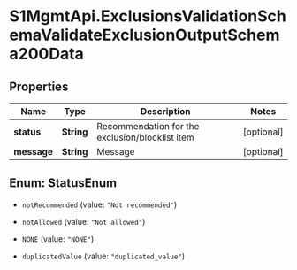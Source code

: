 # S1MgmtApi.ExclusionsValidationSchemaValidateExclusionOutputSchema200Data

## Properties
Name | Type | Description | Notes
------------ | ------------- | ------------- | -------------
**status** | **String** | Recommendation for the exclusion/blocklist item | [optional] 
**message** | **String** | Message | [optional] 


<a name="StatusEnum"></a>
## Enum: StatusEnum


* `notRecommended` (value: `"Not recommended"`)

* `notAllowed` (value: `"Not allowed"`)

* `NONE` (value: `"NONE"`)

* `duplicatedValue` (value: `"duplicated_value"`)




